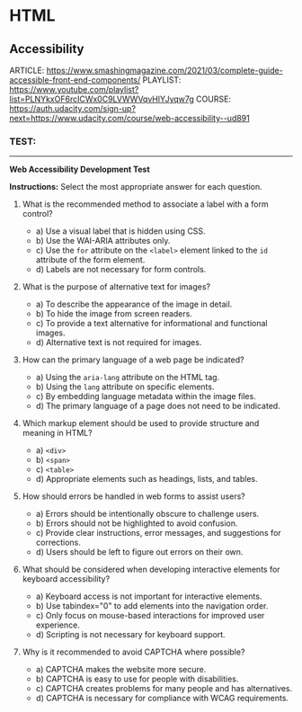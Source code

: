 # HTML

## Accessibility

ARTICLE: https://www.smashingmagazine.com/2021/03/complete-guide-accessible-front-end-components/
PLAYLIST: https://www.youtube.com/playlist?list=PLNYkxOF6rcICWx0C9LVWWVqvHlYJyqw7g
COURSE: https://auth.udacity.com/sign-up?next=https://www.udacity.com/course/web-accessibility--ud891

### TEST:

---

**Web Accessibility Development Test**

**Instructions:** Select the most appropriate answer for each question.

1. What is the recommended method to associate a label with a form control?

   - a) Use a visual label that is hidden using CSS.
   - b) Use the WAI-ARIA attributes only.
   - c) Use the `for` attribute on the `<label>` element linked to the `id` attribute of the form element.
   - d) Labels are not necessary for form controls.

2. What is the purpose of alternative text for images?

   - a) To describe the appearance of the image in detail.
   - b) To hide the image from screen readers.
   - c) To provide a text alternative for informational and functional images.
   - d) Alternative text is not required for images.

3. How can the primary language of a web page be indicated?

   - a) Using the `aria-lang` attribute on the HTML tag.
   - b) Using the `lang` attribute on specific elements.
   - c) By embedding language metadata within the image files.
   - d) The primary language of a page does not need to be indicated.

4. Which markup element should be used to provide structure and meaning in HTML?

   - a) `<div>`
   - b) `<span>`
   - c) `<table>`
   - d) Appropriate elements such as headings, lists, and tables.

5. How should errors be handled in web forms to assist users?

   - a) Errors should be intentionally obscure to challenge users.
   - b) Errors should not be highlighted to avoid confusion.
   - c) Provide clear instructions, error messages, and suggestions for corrections.
   - d) Users should be left to figure out errors on their own.

6. What should be considered when developing interactive elements for keyboard accessibility?

   - a) Keyboard access is not important for interactive elements.
   - b) Use tabindex="0" to add elements into the navigation order.
   - c) Only focus on mouse-based interactions for improved user experience.
   - d) Scripting is not necessary for keyboard support.

7. Why is it recommended to avoid CAPTCHA where possible?
   - a) CAPTCHA makes the website more secure.
   - b) CAPTCHA is easy to use for people with disabilities.
   - c) CAPTCHA creates problems for many people and has alternatives.
   - d) CAPTCHA is necessary for compliance with WCAG requirements.
